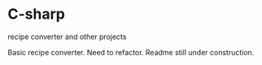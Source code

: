 # C-sharp
recipe converter and other projects

Basic recipe converter. Need to refactor. Readme still under construction.
